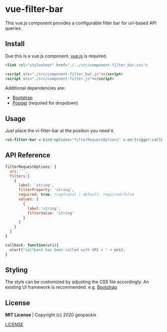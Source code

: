 # vue-filter-bar
This vue.js component provides a configurable filter bar for url-based API queries.


## Install

Due this is a vue.js component. [vue.js](https://vuejs.org/) is required.

```html
<link rel="stylesheet" href="./../src/component-filter_bar.css">

<script src="./src/component-filter_bar.js"></script>
<script src="./src/component-filter.js"></script>
```
Additional dependencies are:
* [Bootstrap](https://getbootstrap.com/)
* [Popper](https://popper.js.org/) (required for dropdown)

## Usage

Just place the vi-filter-bar at the position you need it. 

```html
<vi-filter-bar v-bind:options="filterRequestOptions" v-on:trigger-callback="callback($event)"></vi-filter-bar>
```

## API Reference
```javascript
filterRequestOptions: {
  uri: '',
  filters:[
    {
      label: 'string',                           
      filterProperty: 'string',
      required: true, //optional | default: required=false
      values: [
        {
          label:'string',
          filterValue: 'string'
        }
      ]
    }
  ]
}
```

```javascript
callback: function(uri){
  alert("callback has been called with URI = " + uri);
}
```
## Styling
The style can be customized by adjusting the CSS file accordingly. An existing UI framework is recommended. e.g. [Bootstrap](https://getbootstrap.com/)

## License

**MIT License**  |  Copyright (c) 2020 geopackix

[LICENSE](./LICENSE)